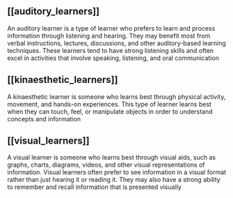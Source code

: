 ## [[auditory_learners]]
An auditory learner is a type of learner who prefers to learn and process information through listening and hearing. They may benefit most from verbal instructions, lectures, discussions, and other auditory-based learning techniques. These learners tend to have strong listening skills and often excel in activities that involve speaking, listening, and oral communication

## [[kinaesthetic_learners]]
A kinaesthetic learner is someone who learns best through physical activity, movement, and hands-on experiences. This type of learner learns best when they can touch, feel, or manipulate objects in order to understand concepts and information

## [[visual_learners]]
A visual learner is someone who learns best through visual aids, such as graphs, charts, diagrams, videos, and other visual representations of information. Visual learners often prefer to see information in a visual format rather than just hearing it or reading it. They may also have a strong ability to remember and recall information that is presented visually
